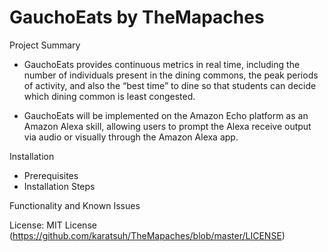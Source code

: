 # GauchoEats by TheMapaches

Project Summary
-	GauchoEats provides continuous metrics in real time, including the number of individuals present in the dining commons, the peak periods of activity, and also the “best time” to dine so that students can decide which dining common is least congested.

-    GauchoEats will be implemented on the Amazon Echo platform as an Amazon Alexa skill, allowing users to prompt the Alexa receive output via audio or visually through the Amazon Alexa app.

Installation
-	Prerequisites
-	Installation Steps

Functionality and Known Issues

License: MIT License (https://github.com/karatsuh/TheMapaches/blob/master/LICENSE)
